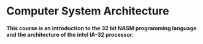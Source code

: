 # Computer System Architecture

#### This course is an introduction to the 32 bit NASM programming language and the architecture of the intel IA-32 processor.
